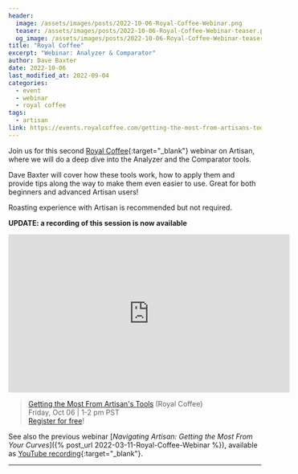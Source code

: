 ```yaml
---
header:
  image: /assets/images/posts/2022-10-06-Royal-Coffee-Webinar.png
  teaser: /assets/images/posts/2022-10-06-Royal-Coffee-Webinar-teaser.png
  og_image: /assets/images/posts/2022-10-06-Royal-Coffee-Webinar-teaser.png
title: "Royal Coffee"
excerpt: "Webinar: Analyzer & Comparator"
author: Dave Baxter
date: 2022-10-06
last_modified_at: 2022-09-04
categories:
  - event
  - webinar
  - royal coffee
tags: 
  - artisan
link: https://events.royalcoffee.com/getting-the-most-from-artisans-tools
---
```


Join us for this second [Royal Coffee](https://events.royalcoffee.com/){:target="_blank"} webinar on Artisan, where we will do a deep dive into the Analyzer and the Comparator tools.  

Dave Baxter will cover how these tools work, how to apply them and provide tips along the way to make them even easier to use. Great for both beginners and advanced Artisan users!


Roasting experience with Artisan is recommended but not required.

**UPDATE: a recording of this session is now available**

<iframe width="560" height="315" src="https://www.youtube.com/embed/8ivsccu9e_Y" title="YouTube video player" frameborder="0" allow="accelerometer; autoplay; clipboard-write; encrypted-media; gyroscope; picture-in-picture" allowfullscreen></iframe>

> <a href="https://events.royalcoffee.com/getting-the-most-from-artisans-tools" target="_blank">Getting the Most From Artisan's Tools</a> (Royal Coffee)   
> Friday, Oct 06 \| 1-2 pm PST   
<a href="https://events.royalcoffee.com/getting-the-most-from-artisans-tools">Register for free</a>!

See also the previous webinar [_Navigating Artisan: Getting the Most From Your Curves_]({% post_url 2022-03-11-Royal-Coffee-Webinar %}), available as [YouTube recording](https://www.youtube.com/watch?v=tJKRJrEPeEQ){:target="_blank"}.

---